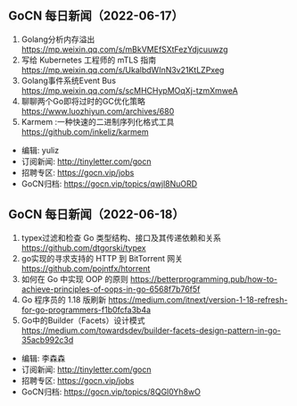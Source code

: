 ## GoCN 每日新闻（2022-06-17）

1. Golang分析内存溢出 https://mp.weixin.qq.com/s/mBkVMEfSXtFezYdjcuuwzg
2. 写给 Kubernetes 工程师的 mTLS 指南 https://mp.weixin.qq.com/s/UkalbdWInN3v21KtLZPxeg
3. Golang事件系统Event Bus https://mp.weixin.qq.com/s/scMHCHypMOqXj-tzmXmweA
4. 聊聊两个Go即将过时的GC优化策略 https://www.luozhiyun.com/archives/680
5. Karmem :一种快速的二进制序列化格式工具 https://github.com/inkeliz/karmem

* 编辑: yuliz
* 订阅新闻: http://tinyletter.com/gocn
* 招聘专区: https://gocn.vip/jobs
* GoCN归档: https://gocn.vip/topics/qwjl8NuORD


## GoCN 每日新闻（2022-06-18）

1. typex过滤和检查 Go 类型结构、接口及其传递依赖和关系 https://github.com/dtgorski/typex
2. go实现的寻求支持的 HTTP 到 BitTorrent 网关 https://github.com/pojntfx/htorrent
3. 如何在 Go 中实现 OOP 的原则 https://betterprogramming.pub/how-to-achieve-principles-of-oops-in-go-6568f7b76f5f
4. Go 程序员的 1.18 版刷新 https://medium.com/itnext/version-1-18-refresh-for-go-programmers-f1b0fcfa3b4a
5. Go中的Builder（Facets）设计模式 https://medium.com/towardsdev/builder-facets-design-pattern-in-go-35acb992c3d 

* 编辑: 李森森
* 订阅新闻: http://tinyletter.com/gocn
* 招聘专区: https://gocn.vip/jobs
* GoCN归档: https://gocn.vip/topics/8QGl0Yh8wO
